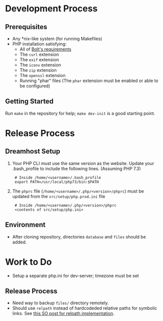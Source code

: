 
Development Process
===================

Prerequisites
-------------

* Any *nix-like system (for running Makefiles)
* PHP installation satisfying:
    * All of [Bolt's requirements][bolt-req]
    * The `curl` extension
    * The `exif` extension
    * The `iconv` extension
    * The `zip` extension
    * The `openssl` extension
    * Running "phar" files (The `phar` extension must be enabled or able to be configured)


Getting Started
---------------

Run `make` in the repository for help; `make dev-init` is a good starting point.


Release Process
===============

Dreamhost Setup
---------------

1. Your PHP CLI must use the same version as the website. Update your
   .bash_profile to include the following lines. (Assuming PHP 7.3)

        # Inside /home/<username>/.bash_profile
        export PATH=/usr/local/php73/bin:$PATH

2. The `phprc` file (`/home/<username>/.php/<version>/phprc`) must be updated from
   the `src/setup/php.prod.ini` file

        # Inside /home/<username>/.php/<version>/phprc
        <contents of src/setup/php.ini>




Environment
-----------

* After cloning repository, directories `database` and `files` should be added.

Work to Do
==========

* Setup a separate php.ini for dev-server; timezone must be set

Release Process
---------------

* Need way to backup `files/` directory remotely.
* Should use `relpath` instead of hardcodeded relative paths for symbolic links.
  See [this SO post for relpath implementation][so-relpath].



[bolt-req]: https://docs.bolt.cm/3.6/getting-started/requirements
[so-relpath]: http://stackoverflow.com/a/12498485
